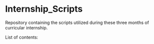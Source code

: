 # Internship_Scripts
Repository containing the scripts utilized during these three months of curricular internship.

List of contents:

